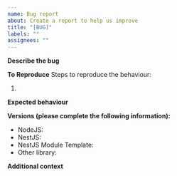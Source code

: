 ```yaml
---
name: Bug report
about: Create a report to help us improve
title: "[BUG]"
labels: ""
assignees: ""
---
```


**Describe the bug**

<!-- A clear and concise description of what the bug is. -->

**To Reproduce**
Steps to reproduce the behaviour:

1.

**Expected behaviour**

<!-- A clear and concise description of what you expected to happen. -->

**Versions (please complete the following information):**

- NodeJS:
- NestJS:
- NestJS Module Template:
- Other library:

**Additional context**

<!-- Add any other context about the problem here. -->
